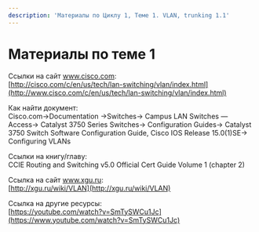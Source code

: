 ```yaml
---
description: 'Материалы по Циклу 1, Теме 1. VLAN, trunking 1.1'
---
```


# Материалы по теме 1

Ссылки на сайт www.cisco.com:  
[http://cisco.com/c/en/us/tech/lan-switching/vlan/index.html](http://www.cisco.com/c/en/us/tech/lan-switching/vlan/index.html)

Как найти документ:  
Cisco.com→Documentation →Switches→ Campus LAN Switches — Access→ Catalyst 3750 Series Switches→ Configuration Guides→ Catalyst 3750 Switch Software Configuration Guide, Cisco IOS Release 15.0\(1\)SE→ Configuring VLANs

Ссылки на книгу/главу:  
CCIE Routing and Switching v5.0 Official Cert Guide Volume 1 \(chapter 2\)

Ссылка на сайт www.xgu.ru:  
[http://xgu.ru/wiki/VLAN](http://xgu.ru/wiki/VLAN)

Ссылка на другие ресурсы:  
[https://youtube.com/watch?v=SmTySWCu1Jc](https://www.youtube.com/watch?v=SmTySWCu1Jc)

